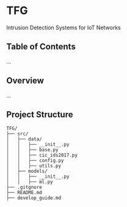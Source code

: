 # TFG
Intrusion Detection Systems for IoT Networks


## Table of Contents

...

## Overview

...

## Project Structure

```plaintext
TFG/
├── src/
│   ├── data/
│   │   ├── __init__.py
│   │   ├── base.py
│   │   ├── cic_ids2017.py
│   │   ├── config.py
│   │   ├── utils.py
│   ├── models/
│   │   ├── __init__.py
│   │   ├── ml.py
├── .gitgnore
├── README.md
├── develop_guide.md
```

